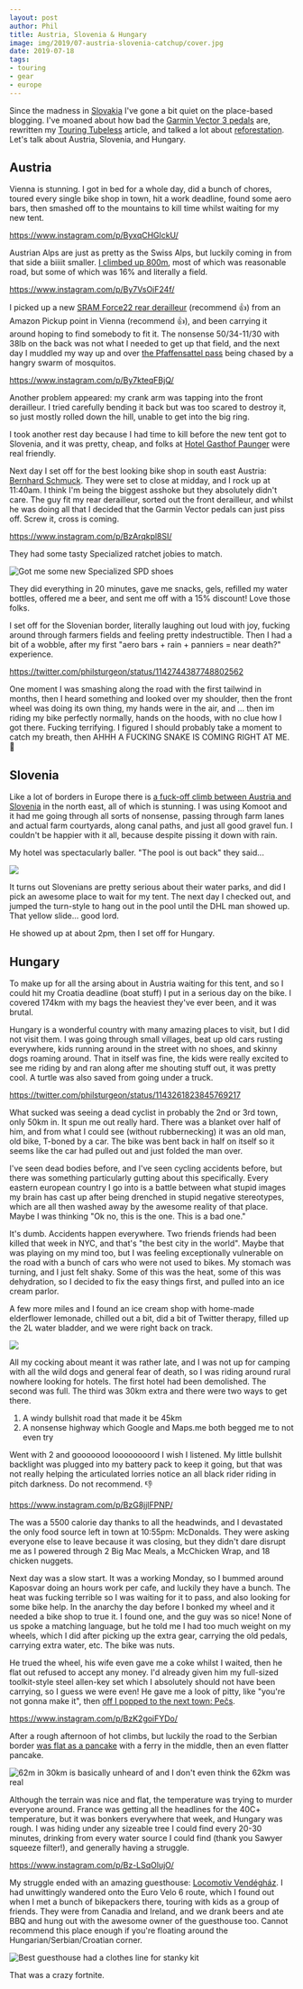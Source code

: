 ```yaml
---
layout: post
author: Phil
title: Austria, Slovenia & Hungary
image: img/2019/07-austria-slovenia-catchup/cover.jpg
date: 2019-07-18
tags:
- touring
- gear
- europe
---
```


Since the madness in [Slovakia](/euro-trip-slovakia/) I've gone a bit quiet on the place-based blogging. I've moaned about how bad the [Garmin Vector 3 pedals](/garmin-vector-3/) are, rewritten my [Touring Tubeless](/touring-tubeless/) article, and talked a lot about [reforestation](/trees). Let's talk about Austria, Slovenia, and Hungary.

## Austria

Vienna is stunning. I got in bed for a whole day, did a bunch of chores, toured every single bike shop in town, hit a work deadline, found some aero bars, then smashed off to the mountains to kill time whilst waiting for my new tent. 

https://www.instagram.com/p/ByxqCHGlckU/

Austrian Alps are just as pretty as the Swiss Alps, but luckily coming in from that side a biiiit smaller. [I climbed up 800m](https://www.strava.com/activities/2463960987), most of which was reasonable road, but some of which was 16% and literally a field. 

https://www.instagram.com/p/By7VsOiF24f/

I picked up a new [SRAM Force22 rear derailleur](https://www.amazon.com/gp/product/B00DMKZ90Q/ref=as_li_tl?ie=UTF8&camp=1789&creative=9325&creativeASIN=B00DMKZ90Q&linkCode=as2&tag=philbike-20&linkId=6cc39baff69d1ca8ed7949fdf59afeba) (recommend 👍) from an Amazon Pickup point in Vienna (recommend 👍), and been carrying it around hoping to find somebody to fit it. The nonsense 50/34-11/30 with 38lb on the back was not what I needed to get up that field, and the next day I muddled my way up and over [the Pfaffensattel pass](https://www.strava.com/activities/2465845890) being chased by a hangry swarm of mosquitos. 

https://www.instagram.com/p/By7kteqFBjQ/

Another problem appeared: my crank arm was tapping into the front derailleur. I tried carefully bending it back but was too scared to destroy it, so just mostly rolled down the hill, unable to get into the big ring. 

I took another rest day because I had time to kill before the new tent got to Slovenia, and it was pretty, cheap, and folks at [Hotel Gasthof Paunger](https://www.booking.com/hotel/at/gasthof-ferienha-user-paunger.en-gb.html) were real friendly. 

Next day I set off for the best looking bike shop in south east Austria: [Bernhard Schmuck](https://www.bikeshop-schmuck.at/). They were set to close at midday, and I rock up at 11:40am. I think I'm being the biggest asshoke but they absolutely didn't care. The guy fit my rear derailleur, sorted out the front derailleur, and whilst he was doing all that I decided that the Garmin Vector pedals can just piss off. Screw it, cross is coming. 

https://www.instagram.com/p/BzArqkpl8SI/

They had some tasty Specialized ratchet jobies to match.

![Got me some new Specialized SPD shoes](img/07-austria-slovenia-catchup/new-shoes.jpg)

They did everything in 20 minutes, gave me snacks, gels, refilled my water bottles, offered me a beer, and sent me off with a 15% discount! Love those folks.

I set off for the Slovenian border, literally laughing out loud with joy, fucking around through farmers fields and feeling pretty indestructible. Then I had a bit of a wobble, after my first "aero bars + rain + panniers = near death?" experience. 

https://twitter.com/philsturgeon/status/1142744387748802562

One moment I was smashing along the road with the first tailwind in months, then I heard something and looked over my shoulder, then the front wheel was doing its own thing, my hands were in the air, and ... then im riding my bike perfectly normally, hands on the hoods, with no clue how I got there. Fucking terrifying. I figured I should probably take a moment to catch my breath, then AHHH A FUCKING SNAKE IS COMING RIGHT AT ME. 🤣

## Slovenia

Like a lot of borders in Europe there is [a fuck-off climb between Austria and Slovenia](https://www.strava.com/activities/2473970316) in the north east, all of which is stunning. I was using Komoot and it had me going through all sorts of nonsense, passing through farm lanes and actual farm courtyards, along canal paths, and just all good gravel fun. I couldn't be happier with it all, because despite pissing it down with rain.

My hotel was spectacularly baller. "The pool is out back" they said...

![](img/2019/07-austria-slovenia-catchup/pool.jpg)

It turns out Slovenians are pretty serious about their water parks, and did I pick an awesome place to wait for my tent. The next day I checked out, and jumped the turn-style to hang out in the pool until the DHL man showed up. That yellow slide... good lord. 

He showed up at about 2pm, then I set off for Hungary.

## Hungary

To make up for all the arsing about in Austria waiting for this tent, and so I could hit my Croatia deadline (boat stuff) I put in a serious day on the bike. I covered 174km with my bags the heaviest they've ever been, and it was brutal. 

Hungary is a wonderful country with many amazing places to visit, but I did not visit them. I was going through small villages, beat up old cars rusting everywhere, kids running around in the street with no shoes, and skinny dogs roaming around. That in itself was fine, the kids were really excited to see me riding by and ran along after me shouting stuff out, it was pretty cool. A turtle was also saved from going under a truck. 

https://twitter.com/philsturgeon/status/1143261823845769217

What sucked was seeing a dead cyclist in probably the 2nd or 3rd town, only 50km in. It spun me out really hard. There was a blanket over half of him, and from what I could see (without rubbernecking) it was an old man, old bike, T-boned by a car. The bike was bent back in half on itself so it seems like the car had pulled out and just folded the man over.

I've seen dead bodies before, and I've seen cycling accidents before, but there was something particularly 
gutting about this specifically. Every eastern european country I go into is a battle between what stupid images my brain has cast up after being drenched in stupid negative stereotypes, which are all then washed away by the awesome reality of that place. Maybe I was thinking "Ok no, this is the one. This is a bad one." 

It's dumb. Accidents happen everywhere. Two friends friends had been killed that week in NYC, and that's "the best city in the world". Maybe that was playing on my mind too, but I was feeling exceptionally vulnerable on the road with a bunch of cars who were not used to bikes. My stomach was turning, and I just felt shaky. Some of this was the heat, some of this was dehydration, so I decided to fix the easy things first, and pulled into an ice cream parlor. 

A few more miles and I found an ice cream shop with home-made elderflower lemonade, chilled out a bit, did a bit of Twitter therapy, filled up the 2L water bladder, and we were right back on track. 

![](img/2019/07-austria-slovenia-catchup/drinks.jpg)

All my cocking about meant it was rather late, and I was not up for camping with all the wild dogs and general fear of death, so I was riding around rural nowhere looking for hotels. The first hotel had been demolished. The second was full. The third was 30km extra and there were two ways to get there. 

1. A windy bullshit road that made it be 45km
2. A nonsense highway which Google and Maps.me both begged me to not even try

Went with 2 and gooooood loooooooord I wish I listened. My little bullshit backlight was plugged into my battery pack to keep it going, but that was not really helping the articulated lorries notice an all black rider riding in pitch darkness. Do not recommend. 👎

https://www.instagram.com/p/BzG8jjlFPNP/

The was a 5500 calorie day thanks to all the headwinds, and I devastated the only food source left in town at 10:55pm: McDonalds. They were asking everyone else to leave because it was closing, but they didn't dare disrupt me as I powered through 2 Big Mac Meals, a McChicken Wrap, and 18 chicken nuggets.

Next day was a slow start. It was a working Monday, so I bummed around Kaposvar doing an hours work per cafe, and luckily they have a bunch. The heat was fucking terrible so I was waiting for it to pass, and also looking for some bike help. In the anarchy the day before I bonked my wheel and it needed a bike shop to true it. I found one, and the guy was so nice! None of us spoke a matching language, but he told me I had too much weight on my wheels, which I did after picking up the extra gear, carrying the old pedals, carrying extra water, etc. The bike was nuts. 

He trued the wheel, his wife even gave me a coke whilst I waited, then he flat out refused to accept any money. I'd already given him my full-sized toolkit-style steel allen-key set which I absolutely should not have been carrying, so I guess we were even! He gave me a look of pitty, like "you're not gonna make it", then [off I popped to the next town: Pečs](https://www.strava.com/activities/2480400648).

https://www.instagram.com/p/BzK2goiFYDo/

After a rough afternoon of hot climbs, but luckily the road to the Serbian border [was flat as a pancake](https://www.strava.com/activities/2481795854) with a ferry in the middle, then an even flatter pancake. 

![62m in 30km is basically unheard of and I don't even think the 62km was real](img/2019/07-austria-slovenia-catchup/smooth.jpg)

Although the terrain was nice and flat, the temperature was trying to murder everyone around. France was getting all the headlines for the 40C+ temperature, but it was bonkers everywhere that week, and Hungary was rough. I was hiding under any sizeable tree I could find every 20-30 minutes, drinking from every water source I could find (thank you Sawyer squeeze filter!), and generally having a struggle.

https://www.instagram.com/p/Bz-LSqOlujO/

My struggle ended with an amazing guesthouse: [Locomotiv Vendégház](https://www.booking.com/hotel/hu/locomotiv-vendeghaz.en-gb.html). I had unwittingly wandered onto the Euro Velo 6 route, which I found out when I met a bunch of bikepackers there, touring with kids as a group of friends. They were from Canadia and Ireland, and we drank beers and ate BBQ and hung out with the awesome owner of the guesthouse too. Cannot recommend this place enough if you're floating around the Hungarian/Serbian/Croatian corner.

![Best guesthouse had a clothes line for stanky kit](img/2019/07-austria-slovenia-catchup/drier.jpg)

That was a crazy fortnite. 
